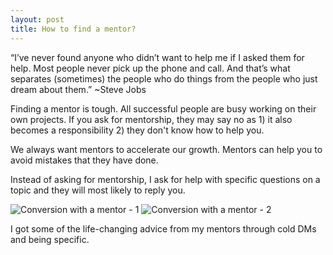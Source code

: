 ```yaml
---
layout: post
title: How to find a mentor?
---
```


“I’ve never found anyone who didn’t want to help me if I asked them for help. Most people never pick up the phone and call. And that’s what separates (sometimes) the people who do things from the people who just dream about them.” ~Steve Jobs 

Finding a mentor is tough. All successful people are busy working on their own projects. If you ask for mentorship, they may say no as 1) it also becomes a responsibility 2) they don't know how to help you.

We always want mentors to accelerate our growth. Mentors can help you to avoid mistakes that they have done.

Instead of asking for mentorship, I ask for help with specific questions on a topic and they will most likely to reply you.

![Conversion with a mentor - 1](https://i.ibb.co/zb0ng0Z/Screenshot-2021-09-11-at-10-08-14-AM-min.png)
![Conversion with a mentor - 2](https://i.ibb.co/FhRMn77/Screenshot-2021-09-11-at-10-16-30-AM-min.png)

I got some of the life-changing advice from my mentors through cold DMs and being specific.
